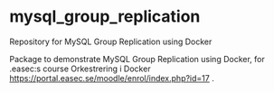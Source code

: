 # mysql_group_replication
Repository for MySQL Group Replication using Docker

Package to demonstrate MySQL Group Replication using Docker, for .easec:s course Orkestrering i Docker https://portal.easec.se/moodle/enrol/index.php?id=17 .
